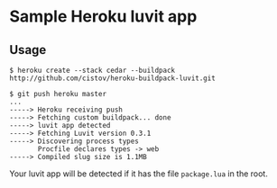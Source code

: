 Sample Heroku luvit app
=======================

Usage
-----

    $ heroku create --stack cedar --buildpack http://github.com/cistov/heroku-buildpack-luvit.git

    $ git push heroku master
    ...
    -----> Heroku receiving push
    -----> Fetching custom buildpack... done
    -----> luvit app detected
    -----> Fetching Luvit version 0.3.1
    -----> Discovering process types
           Procfile declares types -> web
    -----> Compiled slug size is 1.1MB

Your luvit app will be detected if it has the file `package.lua` in the root.
